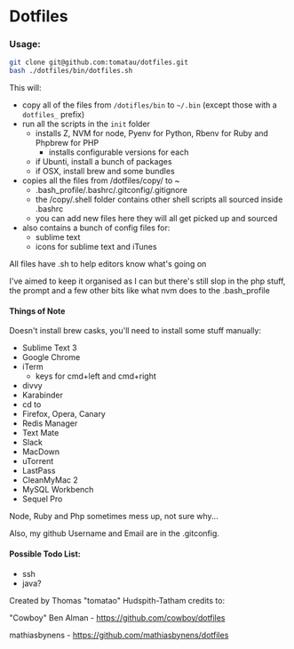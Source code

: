# Dotfiles

### Usage:
```bash
git clone git@github.com:tomatau/dotfiles.git
bash ./dotfiles/bin/dotfiles.sh
```

This will:

- copy all of the files from `/dotifles/bin` to `~/.bin` (except those with a `dotfiles_` prefix)
- run all the scripts in the `init` folder
    - installs Z, NVM for node, Pyenv for Python, Rbenv for Ruby and Phpbrew for PHP
        - installs configurable versions for each
    - if Ubunti, install a bunch of packages
    - if OSX, install brew and some bundles
- copies all the files from /dotfiles/copy/ to ~
    - .bash_profile/.bashrc/.gitconfig/.gitignore
    - the /copy/.shell folder contains other shell scripts all sourced inside .bashrc
    - you can add new files here they will all get picked up and sourced
- also contains a bunch of config files for:
	- sublime text
	- icons for sublime text and iTunes

All files have .sh to help editors know what's going on

I've aimed to keep it organised as I can but there's still slop in the php stuff, the prompt and a few other bits like what nvm does to the .bash_profile

#### Things of Note

Doesn't install brew casks, you'll need to install some stuff manually:
- Sublime Text 3
- Google Chrome
- iTerm
    + keys for cmd+left and cmd+right
- divvy
- Karabinder
- cd to
- Firefox, Opera, Canary
- Redis Manager
- Text Mate
- Slack
- MacDown
- uTorrent
- LastPass
- CleanMyMac 2
- MySQL Workbench
- Sequel Pro

Node, Ruby and Php sometimes mess up, not sure why...

Also, my github Username and Email are in the .gitconfig.

#### Possible Todo List: 
- ssh
- java?

Created by Thomas "tomatao" Hudspith-Tatham
credits to:

"Cowboy" Ben Alman - https://github.com/cowboy/dotfiles

mathiasbynens - https://github.com/mathiasbynens/dotfiles